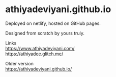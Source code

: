 # athiyadeviyani.github.io
Deployed on netlify, hosted on GitHub pages.
<p>Designed from scratch by yours truly.

Links
<br>https://www.athiyadeviyani.com/ 
<br>https://athiyadee.glitch.me/

Older version
<br>https://athiyadeviyani.github.io/
